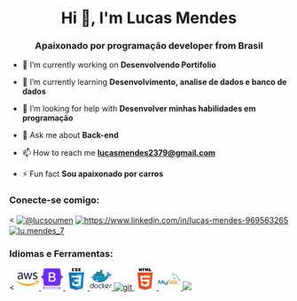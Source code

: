 <h1 align="center">Hi 👋, I'm Lucas Mendes</h1>
<h3 align="center">Apaixonado por programação developer from Brasil</h3>

- 🔭 I’m currently working on **Desenvolvendo Portifolio**

- 🌱 I’m currently learning **Desenvolvimento, analise de dados e banco de dados**

- 🤝 I’m looking for help with **Desenvolver minhas habilidades em programação**

- 💬 Ask me about **Back-end**

- 📫 How to reach me **lucasmendes2379@gmail.com**

- ⚡ Fun fact **Sou apaixonado por carros**


<h3 align="left">Conecte-se comigo:</h3><
<a href="https://twitter.com/@lucsoumen" target="blank"><img align="center" src="https://raw.githubusercontent.com/rahuldkjain/github-profile-readme-generator/master/src/images/icons/Social/twitter.svg" alt="@lucsoumen" height="30" width="40" /></a>
<a href="https://linkedin.com/in/https://www.linkedin.com/in/lucas-mendes-969563265" target="blank"><img align="center" src="https://raw.githubusercontent.com/rahuldkjain/github-profile-readme-generator/master/src/images/icons/Social/linked-in-alt.svg" alt="https://www.linkedin.com/in/lucas-mendes-969563265" height="30" width="40" /></a>
<a href="https://instagram.com/lu.mendes_7" target="blank"><img align="center" src="https://raw.githubusercontent.com/rahuldkjain/github-profile-readme-generator/master/src/images/icons/Social/instagram.svg" alt="lu.mendes_7" height="30" width="40" /></a>

<h3 align="left">Idiomas e Ferramentas:</h3><
<a href="https://aws.amazon.com" target="_blank" rel="noreferrer"> <img src="https://raw.githubusercontent.com/devicons/devicon/master/icons/amazonwebservices/amazonwebservices-original-wordmark.svg" alt="aws" width="40" height="40"/> </a> <a href="https://getbootstrap.com" target="_blank" rel="noreferrer"> <img src="https://raw.githubusercontent.com/devicons/devicon/master/icons/bootstrap/bootstrap-plain-wordmark.svg" alt="bootstrap" width="40" height="40"/> </a> <a href="https://www.w3schools.com/css/" target="_blank" rel="noreferrer"> <img src="https://raw.githubusercontent.com/devicons/devicon/master/icons/css3/css3-original-wordmark.svg" alt="css3" width="40" height="40"/> </a> <a href="https://www.docker.com/" target="_blank" rel="noreferrer"> <img src="https://raw.githubusercontent.com/devicons/devicon/master/icons/docker/docker-original-wordmark.svg" alt="docker" width="40" height="40"/> </a> <a href="https://git-scm.com/" target="_blank" rel="noreferrer"> <img src="https://www.vectorlogo.zone/logos/git-scm/git-scm-icon.svg" alt="git" width="40" height="40"/> </a> <a href="https://www.w3.org/html/" target="_blank" rel="noreferrer"> <img src="https://raw.githubusercontent.com/devicons/devicon/master/icons/html5/html5-original-wordmark.svg" alt="html5" width="40" height="40"/> </a> <a href="https://www.mysql.com/" target="_blank" rel="noreferrer"> <img src="https://raw.githubusercontent.com/devicons/devicon/master/icons/mysql/mysql-original-wordmark.svg" alt="mysql" width="40" height="40"/> </a> <a href="https://www.postgresql.org" target="_blank" rel="noreferrer"><link rel="folha de estilo" type='text/css' href="https://cdn.jsdelivr.net/gh/devicons/devicon@latest/devicon.min.css" />         <i class="devicon-python-plain"></i><img src="https://cdn.jsdelivr.net/gh/devicons/devicon@latest/icons/python/python-original-wordmark.svg" />
                                                                                                                                                                                                                                                                                                                                                                                                                                                                                                                                                                                                                                                                                                                                                                                                                                                                                                                                                                                                                                                                                                                                                                                                                                                                                                                                                                                                                                                                                                                                                                                                                                                                                                                                                                                                                                                                                                                                                       
